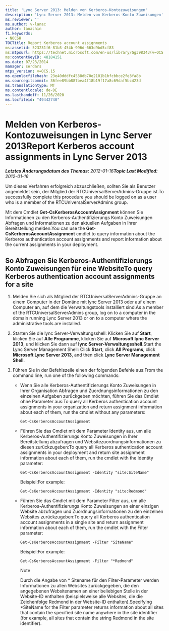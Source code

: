 ```yaml
---
title: 'Lync Server 2013: Melden von Kerberos-Kontozuweisungen'
description: 'Lync Server 2013: Melden von Kerberos-Konto Zuweisungen'
ms.reviewer: ''
ms.author: v-lanac
author: lanachin
f1.keywords:
- NOCSH
TOCTitle: Report Kerberos account assignments
ms:assetid: 523231f6-81b3-454b-996d-663d9bd5cf83
ms:mtpsurl: https://technet.microsoft.com/en-us/library/Gg398343(v=OCS.15)
ms:contentKeyID: 48184151
ms.date: 07/23/2014
manager: serdars
mtps_version: v=OCS.15
ms.openlocfilehash: 23e40dddfc4538db70e2101b1bfcbbce2fe3fa8b
ms.sourcegitcommit: 36fee89bb887bea4f18b19f17a8c69daf5bc423d
ms.translationtype: MT
ms.contentlocale: de-DE
ms.lasthandoff: 11/26/2020
ms.locfileid: "49442740"
---
```

# <a name="report-kerberos-account-assignments-in-lync-server-2013"></a><span data-ttu-id="52abe-103">Melden von Kerberos-Kontozuweisungen in Lync Server 2013</span><span class="sxs-lookup"><span data-stu-id="52abe-103">Report Kerberos account assignments in Lync Server 2013</span></span>

<div data-xmlns="http://www.w3.org/1999/xhtml">

<div class="topic" data-xmlns="http://www.w3.org/1999/xhtml" data-msxsl="urn:schemas-microsoft-com:xslt" data-cs="https://msdn.microsoft.com/">

<div data-asp="https://msdn2.microsoft.com/asp">



</div>

<div id="mainSection">

<div id="mainBody"><span data-ttu-id="52abe-104">

<span> </span></span><span class="sxs-lookup"><span data-stu-id="52abe-104">

<span> </span></span></span>

<span data-ttu-id="52abe-105">_**Letztes Änderungsdatum des Themas:** 2012-01-16_</span><span class="sxs-lookup"><span data-stu-id="52abe-105">_**Topic Last Modified:** 2012-01-16_</span></span>

<span data-ttu-id="52abe-106">Um dieses Verfahren erfolgreich abzuschließen, sollten Sie als Benutzer angemeldet sein, der Mitglied der RTCUniversalServerAdmins-Gruppe ist.</span><span class="sxs-lookup"><span data-stu-id="52abe-106">To successfully complete this procedure you should be logged on as a user who is a member of the RTCUniversalServerAdmins group.</span></span>

<span data-ttu-id="52abe-107">Mit dem Cmdlet **Get-CsKerberosAccountAssignment** können Sie Informationen zu den Kerberos-Authentifizierungs Konto Zuweisungen Abfragen und Informationen zu den aktuellen Aufgaben in Ihrer Bereitstellung melden.</span><span class="sxs-lookup"><span data-stu-id="52abe-107">You can use the **Get-CsKerberosAccountAssignment** cmdlet to query information about the Kerberos authentication account assignments and report information about the current assignments in your deployment.</span></span>

<div>

## <a name="to-query-kerberos-authentication-account-assignments-for-a-site"></a><span data-ttu-id="52abe-108">So Abfragen Sie Kerberos-Authentifizierungs Konto Zuweisungen für eine Website</span><span class="sxs-lookup"><span data-stu-id="52abe-108">To query Kerberos authentication account assignments for a site</span></span>

1.  <span data-ttu-id="52abe-109">Melden Sie sich als Mitglied der RTCUniversalServerAdmins-Gruppe an einem Computer in der Domäne mit lync Server 2013 oder auf einem Computer an, auf dem die Verwaltungstools installiert sind.</span><span class="sxs-lookup"><span data-stu-id="52abe-109">As a member of the RTCUniversalServerAdmins group, log on to a computer in the domain running Lync Server 2013 or on to a computer where the administrative tools are installed.</span></span>

2.  <span data-ttu-id="52abe-110">Starten Sie die lync Server-Verwaltungsshell: Klicken Sie auf **Start**, klicken Sie auf **Alle Programme**, klicken Sie auf **Microsoft lync Server 2013**, und klicken Sie dann auf **lync Server-Verwaltungsshell**.</span><span class="sxs-lookup"><span data-stu-id="52abe-110">Start the Lync Server Management Shell: Click **Start**, click **All Programs**, click **Microsoft Lync Server 2013**, and then click **Lync Server Management Shell**.</span></span>

3.  <span data-ttu-id="52abe-111">Führen Sie in der Befehlszeile einen der folgenden Befehle aus:</span><span class="sxs-lookup"><span data-stu-id="52abe-111">From the command line, run one of the following commands:</span></span>
    
      - <span data-ttu-id="52abe-112">Wenn Sie alle Kerberos-Authentifizierungs Konto Zuweisungen in Ihrer Organisation Abfragen und Zuordnungsinformationen zu den einzelnen Aufgaben zurückgeben möchten, führen Sie das Cmdlet ohne Parameter aus:</span><span class="sxs-lookup"><span data-stu-id="52abe-112">To query all Kerberos authentication account assignments in your organization and return assignment information about each of them, run the cmdlet without any parameters:</span></span>
        
            Get-CsKerberosAccountAssignment
    
      - <span data-ttu-id="52abe-113">Führen Sie das Cmdlet mit dem Parameter Identity aus, um alle Kerberos-Authentifizierungs Konto Zuweisungen in Ihrer Bereitstellung abzufragen und Websitezuordnungsinformationen zu diesen zurückzugeben:</span><span class="sxs-lookup"><span data-stu-id="52abe-113">To query all Kerberos authentication account assignments in your deployment and return site assignment information about each of them, run the cmdlet with the Identity parameter:</span></span>
        
            Get-CsKerberosAccountAssignment -Identity "site:SiteName"
        
        <span data-ttu-id="52abe-114">Beispiel:</span><span class="sxs-lookup"><span data-stu-id="52abe-114">For example:</span></span>
        
            Get-CsKerberosAccountAssignment -Identity "site:Redmond"
    
      - <span data-ttu-id="52abe-115">Führen Sie das Cmdlet mit dem Parameter Filter aus, um alle Kerberos-Authentifizierungs Konto Zuweisungen an einer einzigen Website abzufragen und Zuordnungsinformationen zu den einzelnen Websites zurückzugeben:</span><span class="sxs-lookup"><span data-stu-id="52abe-115">To query all Kerberos authentication account assignments in a single site and return assignment information about each of them, run the cmdlet with the Filter parameter:</span></span>
        
            Get-CsKerberosAccountAssignment -Filter "SiteName"
        
        <span data-ttu-id="52abe-116">Beispiel:</span><span class="sxs-lookup"><span data-stu-id="52abe-116">For example:</span></span>
        
            Get-CsKerberosAccountAssignment -Filter "*Redmond"
        
        <div>
        

        > [!NOTE]  
        > <span data-ttu-id="52abe-117">Durch die Angabe von \* Sitename für den Filter-Parameter werden Informationen zu allen Websites zurückgegeben, die den angegebenen Websitenamen an einer beliebigen Stelle in der Website-ID enthalten (beispielsweise alle Websites, die die Zeichenfolge Redmond in der Website-ID enthalten).</span><span class="sxs-lookup"><span data-stu-id="52abe-117">Specifying \*SiteName for the Filter parameter returns information about all sites that contain the specified site name anywhere in the site identifier (for example, all sites that contain the string Redmond in the site identifier).</span></span>

        
        <span data-ttu-id="52abe-118"></div>

</div>

</div>

<span> </span>

</div>

</div>

</span><span class="sxs-lookup"><span data-stu-id="52abe-118"></div>

</div>

</div>

<span> </span>

</div>

</div>

</span></span></div>

